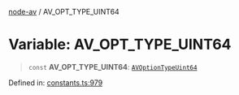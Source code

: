 [node-av](../globals.md) / AV\_OPT\_TYPE\_UINT64

# Variable: AV\_OPT\_TYPE\_UINT64

> `const` **AV\_OPT\_TYPE\_UINT64**: [`AVOptionTypeUint64`](../type-aliases/AVOptionTypeUint64.md)

Defined in: [constants.ts:979](https://github.com/seydx/av/blob/f8631fc881b394300b1479f511d55cf1c370a87f/src/constants/constants.ts#L979)
